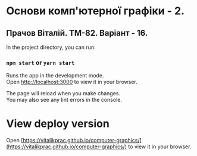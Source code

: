 # Основи комп'ютерної графіки - 2.
## Прачов Віталій. ТМ-82. Варіант - 16.


In the project directory, you can run:

### `npm start` or `yarn start`

Runs the app in the development mode.\
Open [http://localhost:3000](http://localhost:3000) to view it in your browser.

The page will reload when you make changes.\
You may also see any lint errors in the console.

# View deploy version
Open [https://vitalikprac.github.io/computer-graphics/](https://vitalikprac.github.io/computer-graphics/) to view it in your browser.